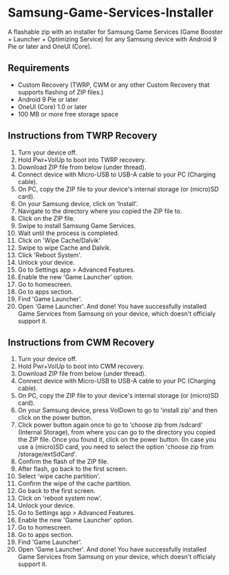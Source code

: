 # Samsung-Game-Services-Installer
A flashable zip with an installer for Samsung Game Services (Game Booster + Launcher + Optimizing Service) for any Samsung device with Android 9 Pie or later and OneUI (Core).
## Requirements
- Custom Recovery (TWRP, CWM or any other Custom Recovery that supports flashing of ZIP files.)
- Android 9 Pie or later
- OneUI (Core) 1.0 or later
- 100 MB or more free storage space
## Instructions from TWRP Recovery
1. Turn your device off.
2. Hold Pwr+VolUp to boot into TWRP recovery.
3. Download ZIP file from below (under thread).
4. Connect device with Micro-USB to USB-A cable to your PC (Charging cable).
5. On PC, copy the ZIP file to your device's internal storage (or (micro)SD card).
6. On your Samsung device, click on 'Install'.
7. Navigate to the directory where you copied the ZIP file to.
8. Click on the ZIP file.
9. Swipe to install Samsung Game Services.
10. Wait until the process is completed.
11. Click on 'Wipe Cache/Dalvik'
12. Swipe to wipe Cache and Dalvik.
13. Click 'Reboot System'.
14. Unlock your device.
15. Go to Settings app > Advanced Features.
16. Enable the new 'Game Launcher' option.
17. Go to homescreen.
18. Go to apps section.
19. Find 'Game Launcher'.
20. Open 'Game Launcher'.
And done! You have successfully installed Game Services from Samsung on your device, which doesn't officialy support it.
## Instructions from CWM Recovery
1. Turn your device off.
2. Hold Pwr+VolUp to boot into CWM recovery.
3. Download ZIP file from below (under thread).
4. Connect device with Micro-USB to USB-A cable to your PC (Charging cable).
5. On PC, copy the ZIP file to your device's internal storage (or (micro)SD card).
6. On your Samsung device, press VolDown to go to 'install zip' and then click on the power button.
7. Click power button again once to go to 'choose zip from /sdcard' (Internal Storage), from where you can go to the directory you copied the ZIP file. Once you found it, click on the power button. (In case you use a (micro)SD card, you need to select the option 'choose zip from /storage/extSdCard'.
8. Confirm the flash of the ZIP file.
9. After flash, go back to the first screen.
10. Select 'wipe cache partition'.
11. Confirm the wipe of the cache partition.
12. Go back to the first screen.
13. Click on 'reboot system now'.
14. Unlock your device.
15. Go to Settings app > Advanced Features.
16. Enable the new 'Game Launcher' option.
17. Go to homescreen.
18. Go to apps section.
19. Find 'Game Launcher'.
20. Open 'Game Launcher'.
And done! You have successfully installed Game Services from Samsung on your device, which doesn't officialy support it.